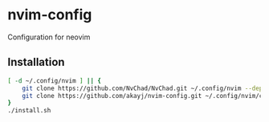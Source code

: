 # nvim-config
Configuration for neovim

## Installation
```sh
[ -d ~/.config/nvim ] || {
    git clone https://github.com/NvChad/NvChad.git ~/.config/nvim --depth=1
    git clone https://github.com/akayj/nvim-config.git ~/.config/nvim/custom --depth=1
}
./install.sh
```
